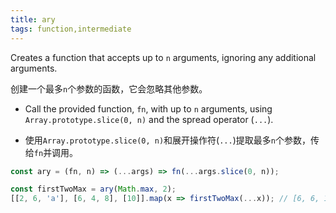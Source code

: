 ```yaml
---
title: ary
tags: function,intermediate
---
```


Creates a function that accepts up to `n` arguments, ignoring any additional arguments.

创建一个最多`n`个参数的函数，它会忽略其他参数。

- Call the provided function, `fn`, with up to `n` arguments, using `Array.prototype.slice(0, n)` and the spread operator (`...`).

- 使用`Array.prototype.slice(0, n)`和展开操作符(`...`)提取最多`n`个参数，传给`fn`并调用。

```js
const ary = (fn, n) => (...args) => fn(...args.slice(0, n));
```

```js
const firstTwoMax = ary(Math.max, 2);
[[2, 6, 'a'], [6, 4, 8], [10]].map(x => firstTwoMax(...x)); // [6, 6, 10]
```
